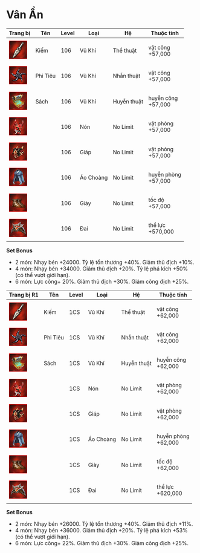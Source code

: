 # Vân Ẩn



| Trang bị                                     | Tên      | Level | Loại      | Hệ          | Thuộc tính                    |
| -------------------------------------------- | -------- | ----- | --------- | ----------- | ----------------------------- |
| ![](<../../.gitbook/assets/image (661).png>) | Kiếm     | 106   | Vũ Khí    | Thể thuật   | <p>vật công<br>+57,000</p>    |
| ![](<../../.gitbook/assets/image (896).png>) | Phi Tiêu | 106   | Vũ Khí    | Nhẫn thuật  | <p>vật công<br>+57,000</p>    |
| ![](<../../.gitbook/assets/image (913).png>) | Sách     | 106   | Vũ Khí    | Huyễn thuật | <p>huyễn công<br>+57,000</p>  |
| ![](<../../.gitbook/assets/image (925).png>) |          | 106   | Nón       | No Limit    | <p>vật phòng<br>+57,000</p>   |
| ![](<../../.gitbook/assets/image (698).png>) |          | 106   | Giáp      | No Limit    | <p>vật phòng<br>+57,000</p>   |
| ![](<../../.gitbook/assets/image (899).png>) |          | 106   | Áo Choàng | No Limit    | <p>huyễn phòng<br>+57,000</p> |
| ![](<../../.gitbook/assets/image (671).png>) |          | 106   | Giày      | No Limit    | <p>tốc độ<br>+57,000</p>      |
| ![](<../../.gitbook/assets/image (940).png>) |          | 106   | Đai       | No Limit    | <p>thể lực<br>+570,000</p>    |

&#x20;

**Set Bonus**

* &#x20;2 món: Nhạy bén +24000. Tỷ lệ tổn thương +40%. Giảm thủ địch +10%.
* &#x20;4 món: Nhạy bén +34000. Giảm thủ địch +20%. Tỷ lệ phá kích +50% (có thể vượt giới hạn).
* &#x20;6 món: Lực công+ 20%. Giảm thủ địch +30%. Giảm công địch +25%.





| Trang bị R1                                  | Tên      | Level | Loại      | Hệ          | Thuộc tính                    |
| -------------------------------------------- | -------- | ----- | --------- | ----------- | ----------------------------- |
| ![](<../../.gitbook/assets/image (661).png>) | Kiếm     | 1CS   | Vũ Khí    | Thể thuật   | <p>vật công<br>+62,000</p>    |
| ![](<../../.gitbook/assets/image (896).png>) | Phi Tiêu | 1CS   | Vũ Khí    | Nhẫn thuật  | <p>vật công<br>+62,000</p>    |
| ![](<../../.gitbook/assets/image (913).png>) | Sách     | 1CS   | Vũ Khí    | Huyễn thuật | <p>huyễn công<br>+62,000</p>  |
| ![](<../../.gitbook/assets/image (925).png>) |          | 1CS   | Nón       | No Limit    | <p>vật phòng<br>+62,000</p>   |
| ![](<../../.gitbook/assets/image (698).png>) |          | 1CS   | Giáp      | No Limit    | <p>vật phòng<br>+62,000</p>   |
| ![](<../../.gitbook/assets/image (899).png>) |          | 1CS   | Áo Choàng | No Limit    | <p>huyễn phòng<br>+62,000</p> |
| ![](<../../.gitbook/assets/image (671).png>) |          | 1CS   | Giày      | No Limit    | <p>tốc độ<br>+62,000</p>      |
| ![](<../../.gitbook/assets/image (940).png>) |          | 1CS   | Đai       | No Limit    | <p>thể lực<br>+620,000</p>    |

&#x20;

**Set Bonus**

* &#x20;2 món: Nhạy bén +26000. Tỷ lệ tổn thương +40%. Giảm thủ địch +11%.
* &#x20;4 món: Nhạy bén +36000. Giảm thủ địch +20%. Tỷ lệ phá kích +53% (có thể vượt giới hạn).
* &#x20;6 món: Lực công+ 22%. Giảm thủ địch +30%. Giảm công địch +25%.
